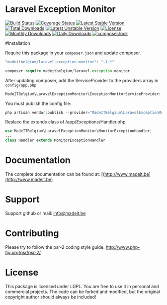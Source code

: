 # Laravel Exception Monitor
[![Build Status](https://travis-ci.org/madeITBelgium/Laravel-exception-monitor.svg?branch=master)](https://travis-ci.org/madeITBelgium/Laravel-exception-monitor)
[![Coverage Status](https://coveralls.io/repos/github/madeITBelgium/Laravel-exception-monitor/badge.svg?branch=master)](https://coveralls.io/github/madeITBelgium/Laravel-exception-monitor?branch=master)
[![Latest Stable Version](https://poser.pugx.org/madeitbelgium/laravel-exception-monitor/v/stable)](https://packagist.org/packages/madeitbelgium/laravel-exception-monitor)
[![Total Downloads](https://poser.pugx.org/madeitbelgium/laravel-exception-monitor/downloads)](https://packagist.org/packages/madeitbelgium/laravel-exception-monitor)
[![Latest Unstable Version](https://poser.pugx.org/madeitbelgium/laravel-exception-monitor/v/unstable)](https://packagist.org/packages/madeitbelgium/laravel-exception-monitor)
[![License](https://poser.pugx.org/madeitbelgium/laravel-exception-monitor/license)](https://packagist.org/packages/madeitbelgium/laravel-exception-monitor)
[![Monthly Downloads](https://poser.pugx.org/madeitbelgium/laravel-exception-monitor/d/monthly)](https://packagist.org/packages/madeitbelgium/laravel-exception-monitor)
[![Daily Downloads](https://poser.pugx.org/madeitbelgium/laravel-exception-monitor/d/daily)](https://packagist.org/packages/madeitbelgium/laravel-exception-monitor)
[![composer.lock](https://poser.pugx.org/madeitbelgium/laravel-exception-monitor/composerlock)](https://packagist.org/packages/madeitbelgium/laravel-exception-monitor)

#Installation

Require this package in your `composer.json` and update composer.

```php
"madeitbelgium/laravel-exception-monitor": "~1.*"
```

```php
composer require madeitbelgium/laravel-exception-monitor
```

After updating composer, add the ServiceProvider to the providers array in `config/app.php`

```php
MadeITBelgium\LaravelExceptionMonitor\ExceptionMonitorServiceProvider::class,
```
You must publish the config file:

```php
php artisan vendor:publish --provider="MadeITBelgium\LaravelExceptionMonitor\ExceptionMonitorServiceProvider"

```
Replace the extends class of /app/Exceptions/Handler.php

```php
use MadeITBelgium\LaravelExceptionMonitor\MonitorExceptionHandler;
...
class Handler extends MonitorExceptionHandler

```

# Documentation

The complete documentation can be found at: [(http://www.madeit.be](http://www.madeit.be)

# Support

Support github or mail: info@madeit.be

# Contributing

Please try to follow the psr-2 coding style guide. http://www.php-fig.org/psr/psr-2/

# License

This package is licensed under LGPL. You are free to use it in personal and commercial projects. The code can be forked and modified, but the original copyright author should always be included!